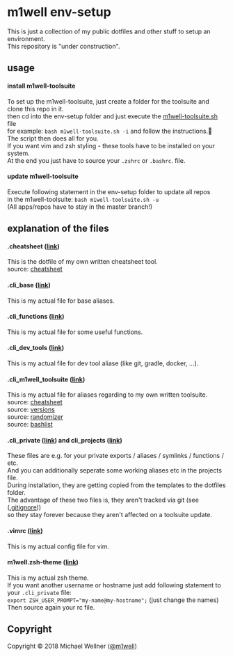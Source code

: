 # m1well env-setup

This is just a collection of my public dotfiles and other stuff to setup an environment.<br>
This repository is "under construction".<br>

## usage
#### install m1well-toolsuite
To set up the m1well-toolsuite, just  create a folder for the toolsuite and clone this repo in it. <br>
then cd into the env-setup folder and just execute the [m1well-toolsuite.sh](/m1well-toolsuite.sh) file<br>
for example: `bash m1well-toolsuite.sh -i` and follow the instructions.<br>
The script then does all for you.<br>
If you want vim and zsh styling - these tools have to be installed on your system.<br>
At the end you just have to source your `.zshrc` or `.bashrc`. file. <br>

#### update m1well-toolsuite
Execute following statement in the env-setup folder to update all repos<br>
in the m1well-toolsuite: `bash m1well-toolsuite.sh -u` <br>
(All apps/repos have to stay in the master branch!) <br>

## explanation of the files
#### .cheatsheet ([link](/dotfiles/.cheatsheet))
This is the dotfile of my own written cheatsheet tool.<br>
source: [cheatsheet](https://github.com/m1well/cheatsheet)<br>

#### .cli_base ([link](/dotfiles/.cli_base))
This is my actual file for base aliases.<br>

#### .cli_functions ([link](/dotfiles/.cli_functions))
This is my actual file for some useful functions.<br>

#### .cli_dev_tools ([link](/dotfiles/.cli_dev_tools))
This is my actual file for dev tool aliase (like git, gradle, docker, ...).<br>

#### .cli_m1well_toolsuite ([link](/dotfiles/.cli_m1well_toolsuite))
This is my actual file for aliases regarding to my own written toolsuite.<br>
source: [cheatsheet](https://github.com/m1well/cheatsheet)<br>
source: [versions](https://github.com/m1well/versions)<br>
source: [randomizer](https://github.com/m1well/ranzomizer)<br>
source: [bashlist](https://github.com/m1well/bashlist)<br>

#### .cli_private ([link](/templates/.cli_private)) and cli_projects ([link](/templates/.cli_projects))
These files are e.g. for your private exports / aliases / symlinks / functions / etc.<br>
And you can additionally seperate some working aliases etc in the projects file.<br>
During installation, they are getting copied from the templates to the dotfiles folder.<br>
The advantage of these two files is, they aren't tracked via git (see ([.gitignore](.gitignore))) <br>
so they stay forever because they aren't affected on a toolsuite update.<br>

#### .vimrc ([link](/dotfiles/.vimrc))
This is my actual config file for vim.<br>

#### m1well.zsh-theme ([link](/terminal/m1well.zsh-theme))
This is my actual zsh theme.<br>
If you want another username or hostname just add following statement to your `.cli_private` file:<br>
`export ZSH_USER_PROMPT="my-name@my-hostname";` (just change the names)<br>
Then source again your rc file.<br>

## Copyright
Copyright :copyright: 2018 Michael Wellner ([@m1well](http://www.twitter.m1well.de))<br>
